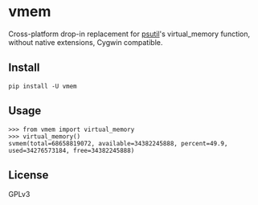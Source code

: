 # vmem

Cross-platform drop-in replacement for [psutil](https://github.com/giampaolo/psutil)'s virtual_memory function, without native extensions, Cygwin compatible.

## Install

`pip install -U vmem`

## Usage

```
>>> from vmem import virtual_memory
>>> virtual_memory()
svmem(total=68658819072, available=34382245888, percent=49.9, used=34276573184, free=34382245888)
```

## License

GPLv3